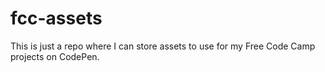 # fcc-assets

This is just a repo where I can store assets to use for my Free Code Camp projects on CodePen.